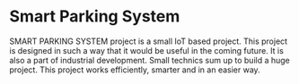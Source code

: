 # Smart Parking System
SMART PARKING SYSTEM project is a small IoT based project.  This project is designed in such a way that it would be useful in the  coming future. It is also a part of industrial development. Small  technics sum up to build a huge project. This project works efficiently, smarter and in an easier way.

